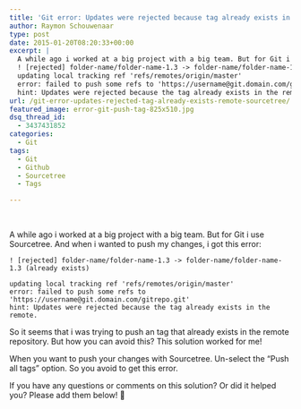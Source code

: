 ```yaml
---
title: 'Git error: Updates were rejected because tag already exists in the remote! (Sourcetree)'
author: Raymon Schouwenaar
type: post
date: 2015-01-20T08:20:33+00:00
excerpt: |
  A while ago i worked at a big project with a big team. But for Git i use Sourcetree. And when i wanted to push my changes, i got this error:
  ! [rejected] folder-name/folder-name-1.3 -> folder-name/folder-name-1.3 (already exists)
  updating local tracking ref 'refs/remotes/origin/master'
  error: failed to push some refs to 'https://username@git.domain.com/gitrepo.git'
  hint: Updates were rejected because the tag already exists in the remote.
url: /git-error-updates-rejected-tag-already-exists-remote-sourcetree/
featured_image: error-git-push-tag-825x510.jpg
dsq_thread_id:
  - 3437431852
categories:
  - Git
tags:
  - Git
  - Github
  - Sourcetree
  - Tags

---
```

&nbsp;

A while ago i worked at a big project with a big team. But for Git i use Sourcetree. And when i wanted to push my changes, i got this error:

    ! [rejected] folder-name/folder-name-1.3 -> folder-name/folder-name-1.3 (already exists)

    updating local tracking ref 'refs/remotes/origin/master'
    error: failed to push some refs to 'https://username@git.domain.com/gitrepo.git'
    hint: Updates were rejected because the tag already exists in the remote.



So it seems that i was trying to push an tag that already exists in the remote repository. But how you can avoid this? This solution worked for me!

When you want to push your changes with Sourcetree. Un-select the &#8220;Push all tags&#8221; option. So you avoid to get this error.

If you have any questions or comments on this solution? Or did it helped you? Please add them below! 🙂

&nbsp;